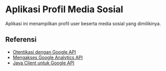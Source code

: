# Aplikasi Profil Media Sosial #

Aplikasi ini menampilkan profil user beserta media sosial yang dimilikinya.

## Referensi ##

* [Otentikasi dengan Google API](https://developers.google.com/identity/protocols/OAuth2WebServer)
* [Mengakses Google Analytics API](https://developers.google.com/analytics/devguides/reporting/core/v4/authorization)
* [Java Client untuk Google API](https://developers.google.com/api-client-library/java/)
